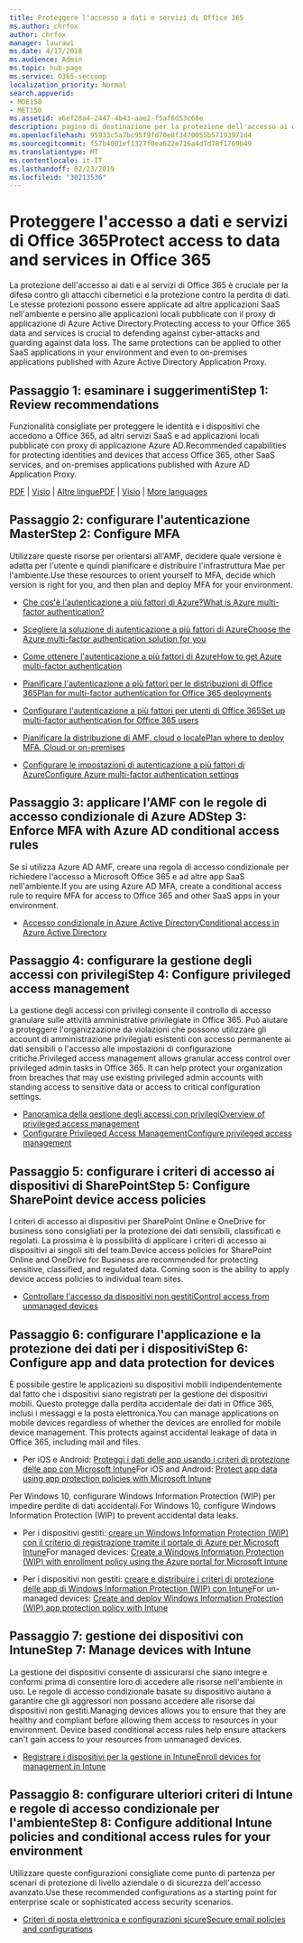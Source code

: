```yaml
---
title: Proteggere l'accesso a dati e servizi di Office 365
ms.author: chrfox
author: chrfox
manager: laurawi
ms.date: 4/17/2018
ms.audience: Admin
ms.topic: hub-page
ms.service: O365-seccomp
localization_priority: Normal
search.appverid:
- MOE150
- MET150
ms.assetid: a6ef28a4-2447-4b43-aae2-f5af6d53c68e
description: pagina di destinazione per la protezione dell'accesso ai dati e ai servizi di O365
ms.openlocfilehash: 95933c5a7bc95f9fd70e8f3470055b57193971d4
ms.sourcegitcommit: f57b4001ef1327f0ea622e716a4d7d78f1769b49
ms.translationtype: MT
ms.contentlocale: it-IT
ms.lasthandoff: 02/23/2019
ms.locfileid: "30213536"
---
```

# <a name="protect-access-to-data-and-services-in-office-365"></a><span data-ttu-id="782d1-103">Proteggere l'accesso a dati e servizi di Office 365</span><span class="sxs-lookup"><span data-stu-id="782d1-103">Protect access to data and services in Office 365</span></span>

<span data-ttu-id="782d1-p101">La protezione dell'accesso ai dati e ai servizi di Office 365 è cruciale per la difesa contro gli attacchi cibernetici e la protezione contro la perdita di dati. Le stesse protezioni possono essere applicate ad altre applicazioni SaaS nell'ambiente e persino alle applicazioni locali pubblicate con il proxy di applicazione di Azure Active Directory.</span><span class="sxs-lookup"><span data-stu-id="782d1-p101">Protecting access to your Office 365 data and services is crucial to defending against cyber-attacks and guarding against data loss. The same protections can be applied to other SaaS applications in your environment and even to on-premises applications published with Azure Active Directory Application Proxy.</span></span>
  
## <a name="step-1-review-recommendations"></a><span data-ttu-id="782d1-106">Passaggio 1: esaminare i suggerimenti</span><span class="sxs-lookup"><span data-stu-id="782d1-106">Step 1: Review recommendations</span></span>

<span data-ttu-id="782d1-107">Funzionalità consigliate per proteggere le identità e i dispositivi che accedono a Office 365, ad altri servizi SaaS e ad applicazioni locali pubblicate con proxy di applicazione Azure AD.</span><span class="sxs-lookup"><span data-stu-id="782d1-107">Recommended capabilities for protecting identities and devices that access Office 365, other SaaS services, and on-premises applications published with Azure AD Application Proxy.</span></span>
  
<span data-ttu-id="782d1-108">[PDF](https://go.microsoft.com/fwlink/p/?linkid=841656) | [Visio](https://go.microsoft.com/fwlink/p/?linkid=841657) | [Altre lingue](https://www.microsoft.com/download/details.aspx?id=55032)</span><span class="sxs-lookup"><span data-stu-id="782d1-108">[PDF](https://go.microsoft.com/fwlink/p/?linkid=841656) | [Visio](https://go.microsoft.com/fwlink/p/?linkid=841657) | [More languages](https://www.microsoft.com/download/details.aspx?id=55032)</span></span>
  
## <a name="step-2-configure-mfa"></a><span data-ttu-id="782d1-109">Passaggio 2: configurare l'autenticazione Master</span><span class="sxs-lookup"><span data-stu-id="782d1-109">Step 2: Configure MFA</span></span>

<span data-ttu-id="782d1-110">Utilizzare queste risorse per orientarsi all'AMF, decidere quale versione è adatta per l'utente e quindi pianificare e distribuire l'infrastruttura Mae per l'ambiente.</span><span class="sxs-lookup"><span data-stu-id="782d1-110">Use these resources to orient yourself to MFA, decide which version is right for you, and then plan and deploy MFA for your environment.</span></span>
  
- [<span data-ttu-id="782d1-111">Che cos'è l'autenticazione a più fattori di Azure?</span><span class="sxs-lookup"><span data-stu-id="782d1-111">What is Azure multi-factor authentication?</span></span>](https://docs.microsoft.com/azure/multi-factor-authentication/multi-factor-authentication)
    
- [<span data-ttu-id="782d1-112">Scegliere la soluzione di autenticazione a più fattori di Azure</span><span class="sxs-lookup"><span data-stu-id="782d1-112">Choose the Azure multi-factor authentication solution for you</span></span>](https://docs.microsoft.com/azure/multi-factor-authentication/multi-factor-authentication-get-started)
    
- [<span data-ttu-id="782d1-113">Come ottenere l'autenticazione a più fattori di Azure</span><span class="sxs-lookup"><span data-stu-id="782d1-113">How to get Azure multi-factor authentication</span></span>](https://docs.microsoft.com/azure/multi-factor-authentication/multi-factor-authentication-versions-plans)
    
- [<span data-ttu-id="782d1-114">Pianificare l'autenticazione a più fattori per le distribuzioni di Office 365</span><span class="sxs-lookup"><span data-stu-id="782d1-114">Plan for multi-factor authentication for Office 365 deployments</span></span>](https://support.office.com/article/043807b2-21db-4d5c-b430-c8a6dee0e6ba)
    
- [<span data-ttu-id="782d1-115">Configurare l'autenticazione a più fattori per utenti di Office 365</span><span class="sxs-lookup"><span data-stu-id="782d1-115">Set up multi-factor authentication for Office 365 users</span></span>](https://support.office.com/article/8f0454b2-f51a-4d9c-bcde-2c48e41621c6)
    
- [<span data-ttu-id="782d1-116">Pianificare la distribuzione di AMF, cloud o locale</span><span class="sxs-lookup"><span data-stu-id="782d1-116">Plan where to deploy MFA, Cloud or on-premises</span></span>](https://docs.microsoft.com/azure/multi-factor-authentication/multi-factor-authentication-get-started)
    
- [<span data-ttu-id="782d1-117">Configurare le impostazioni di autenticazione a più fattori di Azure</span><span class="sxs-lookup"><span data-stu-id="782d1-117">Configure Azure multi-factor authentication settings</span></span>](https://docs.microsoft.com/azure/multi-factor-authentication/multi-factor-authentication-whats-next)
    
## <a name="step-3-enforce-mfa-with-azure-ad-conditional-access-rules"></a><span data-ttu-id="782d1-118">Passaggio 3: applicare l'AMF con le regole di accesso condizionale di Azure AD</span><span class="sxs-lookup"><span data-stu-id="782d1-118">Step 3: Enforce MFA with Azure AD conditional access rules</span></span>

<span data-ttu-id="782d1-119">Se si utilizza Azure AD AMF, creare una regola di accesso condizionale per richiedere l'accesso a Microsoft Office 365 e ad altre app SaaS nell'ambiente.</span><span class="sxs-lookup"><span data-stu-id="782d1-119">If you are using Azure AD MFA, create a conditional access rule to require MFA for access to Office 365 and other SaaS apps in your environment.</span></span>
  
- [<span data-ttu-id="782d1-120">Accesso condizionale in Azure Active Directory</span><span class="sxs-lookup"><span data-stu-id="782d1-120">Conditional access in Azure Active Directory</span></span>](https://docs.microsoft.com/azure/active-directory/active-directory-conditional-access-azure-portal)
    
## <a name="step-4-configure-privileged-access-management"></a><span data-ttu-id="782d1-121">Passaggio 4: configurare la gestione degli accessi con privilegi</span><span class="sxs-lookup"><span data-stu-id="782d1-121">Step 4: Configure privileged access management</span></span>

<span data-ttu-id="782d1-p102">La gestione degli accessi con privilegi consente il controllo di accesso granulare sulle attività amministrative privilegiate in Office 365.  Può aiutare a proteggere l'organizzazione da violazioni che possono utilizzare gli account di amministrazione privilegiati esistenti con accesso permanente ai dati sensibili o l'accesso alle impostazioni di configurazione critiche.</span><span class="sxs-lookup"><span data-stu-id="782d1-p102">Privileged access management allows granular access control over privileged admin tasks in Office 365.  It can help protect your organization from breaches that may use existing privileged admin accounts with standing access to sensitive data or access to critical configuration settings.</span></span>

- [<span data-ttu-id="782d1-124">Panoramica della gestione degli accessi con privilegi</span><span class="sxs-lookup"><span data-stu-id="782d1-124">Overview of privileged access management</span></span>](privileged-access-management-overview.md)
- [<span data-ttu-id="782d1-125">Configurare Privileged Access Management</span><span class="sxs-lookup"><span data-stu-id="782d1-125">Configure privileged access management</span></span>](privileged-access-management-configuration.md)

## <a name="step-5-configure-sharepoint-device-access-policies"></a><span data-ttu-id="782d1-126">Passaggio 5: configurare i criteri di accesso ai dispositivi di SharePoint</span><span class="sxs-lookup"><span data-stu-id="782d1-126">Step 5: Configure SharePoint device access policies</span></span>

<span data-ttu-id="782d1-p103">I criteri di accesso ai dispositivi per SharePoint Online e OneDrive for business sono consigliati per la protezione dei dati sensibili, classificati e regolati. La prossima è la possibilità di applicare i criteri di accesso ai dispositivi ai singoli siti del team.</span><span class="sxs-lookup"><span data-stu-id="782d1-p103">Device access policies for SharePoint Online and OneDrive for Business are recommended for protecting sensitive, classified, and regulated data. Coming soon is the ability to apply device access policies to individual team sites.</span></span>
  
- [<span data-ttu-id="782d1-129">Controllare l'accesso da dispositivi non gestiti</span><span class="sxs-lookup"><span data-stu-id="782d1-129">Control access from unmanaged devices</span></span>](https://support.office.com/article/Control-access-from-unmanaged-devices-5ae550c4-bd20-4257-847b-5c20fb053622?ui=en-US&amp;rs=en-US&amp;ad=US)
    
## <a name="step-6-configure-app-and-data-protection-for-devices"></a><span data-ttu-id="782d1-130">Passaggio 6: configurare l'applicazione e la protezione dei dati per i dispositivi</span><span class="sxs-lookup"><span data-stu-id="782d1-130">Step 6: Configure app and data protection for devices</span></span>

<span data-ttu-id="782d1-p104">È possibile gestire le applicazioni su dispositivi mobili indipendentemente dal fatto che i dispositivi siano registrati per la gestione dei dispositivi mobili. Questo protegge dalla perdita accidentale dei dati in Office 365, inclusi i messaggi e la posta elettronica.</span><span class="sxs-lookup"><span data-stu-id="782d1-p104">You can manage applications on mobile devices regardless of whether the devices are enrolled for mobile device management. This protects against accidental leakage of data in Office 365, including mail and files.</span></span>
  
- <span data-ttu-id="782d1-133">Per iOS e Android: [Proteggi i dati delle app usando i criteri di protezione delle app con Microsoft Intune](https://docs.microsoft.com/intune-classic/deploy-use/protect-app-data-using-mobile-app-management-policies-with-microsoft-intune)</span><span class="sxs-lookup"><span data-stu-id="782d1-133">For iOS and Android: [Protect app data using app protection policies with Microsoft Intune](https://docs.microsoft.com/intune-classic/deploy-use/protect-app-data-using-mobile-app-management-policies-with-microsoft-intune)</span></span>
    
<span data-ttu-id="782d1-134">Per Windows 10, configurare Windows Information Protection (WIP) per impedire perdite di dati accidentali.</span><span class="sxs-lookup"><span data-stu-id="782d1-134">For Windows 10, configure Windows Information Protection (WIP) to prevent accidental data leaks.</span></span>
  
- <span data-ttu-id="782d1-135">Per i dispositivi gestiti: [creare un Windows Information Protection (WIP) con il criterio di registrazione tramite il portale di Azure per Microsoft Intune](https://docs.microsoft.com/windows/threat-protection/windows-information-protection/create-wip-policy-using-intune-azure)</span><span class="sxs-lookup"><span data-stu-id="782d1-135">For managed devices: [Create a Windows Information Protection (WIP) with enrollment policy using the Azure portal for Microsoft Intune](https://docs.microsoft.com/windows/threat-protection/windows-information-protection/create-wip-policy-using-intune-azure)</span></span>
    
- <span data-ttu-id="782d1-136">Per i dispositivi non gestiti: [creare e distribuire i criteri di protezione delle app di Windows Information Protection (WIP) con Intune](https://docs.microsoft.com/intune/windows-information-protection-policy-create)</span><span class="sxs-lookup"><span data-stu-id="782d1-136">For un-managed devices: [Create and deploy Windows Information Protection (WIP) app protection policy with Intune](https://docs.microsoft.com/intune/windows-information-protection-policy-create)</span></span>
    
## <a name="step-7-manage-devices-with-intune"></a><span data-ttu-id="782d1-137">Passaggio 7: gestione dei dispositivi con Intune</span><span class="sxs-lookup"><span data-stu-id="782d1-137">Step 7: Manage devices with Intune</span></span>

<span data-ttu-id="782d1-p105">La gestione dei dispositivi consente di assicurarsi che siano integre e conformi prima di consentire loro di accedere alle risorse nell'ambiente in uso. Le regole di accesso condizionale basate su dispositivo aiutano a garantire che gli aggressori non possano accedere alle risorse dai dispositivi non gestiti.</span><span class="sxs-lookup"><span data-stu-id="782d1-p105">Managing devices allows you to ensure that they are healthy and compliant before allowing them access to resources in your environment. Device based conditional access rules help ensure attackers can't gain access to your resources from unmanaged devices.</span></span>
  
- [<span data-ttu-id="782d1-140">Registrare i dispositivi per la gestione in Intune</span><span class="sxs-lookup"><span data-stu-id="782d1-140">Enroll devices for management in Intune</span></span>](https://docs.microsoft.com/intune-classic/deploy-use/enroll-devices-in-microsoft-intune)
    
## <a name="step-8-configure-additional-intune-policies-and-conditional-access-rules-for-your-environment"></a><span data-ttu-id="782d1-141">Passaggio 8: configurare ulteriori criteri di Intune e regole di accesso condizionale per l'ambiente</span><span class="sxs-lookup"><span data-stu-id="782d1-141">Step 8: Configure additional Intune policies and conditional access rules for your environment</span></span>

<span data-ttu-id="782d1-142">Utilizzare queste configurazioni consigliate come punto di partenza per scenari di protezione di livello aziendale o di sicurezza dell'accesso avanzato.</span><span class="sxs-lookup"><span data-stu-id="782d1-142">Use these recommended configurations as a starting point for enterprise scale or sophisticated access security scenarios.</span></span>
  
- [<span data-ttu-id="782d1-143">Criteri di posta elettronica e configurazioni sicure</span><span class="sxs-lookup"><span data-stu-id="782d1-143">Secure email policies and configurations</span></span>](https://docs.microsoft.com/azure/active-directory/secure-email-introduction)
    

